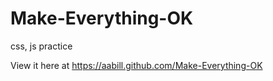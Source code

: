 # Make-Everything-OK
css, js practice


View it here at https://aabill.github.com/Make-Everything-OK
